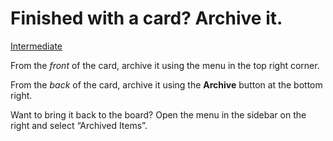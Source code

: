 # Finished with a card? Archive it.

[Intermediate](README.md)



From the *front* of the card, archive it using the menu in the top right corner.

From the *back* of the card, archive it using the **Archive** button at the bottom right.

Want to bring it back to the board? Open the menu in the sidebar on the right and select “Archived Items”.

